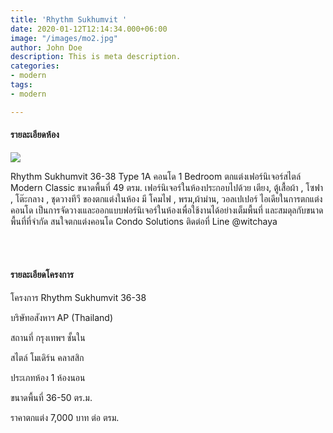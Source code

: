```yaml
---
title: 'Rhythm Sukhumvit '
date: 2020-01-12T12:14:34.000+06:00
image: "/images/mo2.jpg"
author: John Doe
description: This is meta description.
categories:
- modern
tags:
- modern

---
```

#### รายละเอียดห้อง

![](/images/24d5adcc7e02b3535819ecbae7ab5afe.jpg)

Rhythm Sukhumvit 36-38 Type 1A คอนโด 1 Bedroom ตกแต่งเฟอร์นิเจอร์สไตล์ Modern Classic ขนาดพื้นที่ 49 ตรม. เฟอร์นิเจอร์ในห้องประกอบไปด้วย เตียง, ตู้เสื้อผ้า , โซฟา , โต๊ะกลาง , ชุดวางทีวี ของตกแต่งในห้อง มี โคมไฟ , พรม,ผ้าม่าน, วอลเปเปอร์ ไอเดียในการตกแต่งคอนโด เป็นการจัดวางเและออกแบบฟอร์นิเจอร์ในห้องเพื่อใช้งานได้อย่างเต็มพื้นที่ และสมดุลกับขนาดพื้นที่ที่จำกัด สนใจตกแต่งคอนโด Condo Solutions ติดต่อที่ Line @witchaya

<br><br>

#### รายละเอียดโครงการ

โครงการ           Rhythm Sukhumvit 36-38

บริษัทอสังหาฯ   AP (Thailand)

สถานที่             กรุงเทพฯ ชั้นใน

สไตล์                โมเดิร์น คลาสสิก

ประเภทห้อง       1 ห้องนอน

ขนาดพื้นที่         36-50 ตร.ม.

ราคาตกแต่ง        7,000 บาท ต่อ ตรม.